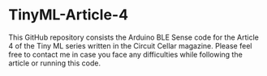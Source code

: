# TinyML-Article-4

This GitHub repository consists the Arduino BLE Sense code for the Article 4 of the Tiny ML series written in the Circuit Cellar magazine. Please feel free to contact me in case you face any difficulties while following the article or running this code.
